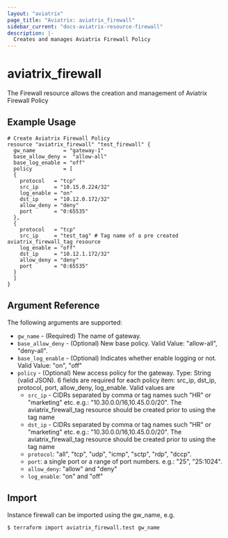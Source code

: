 ```yaml
---
layout: "aviatrix"
page_title: "Aviatrix: aviatrix_firewall"
sidebar_current: "docs-aviatrix-resource-firewall"
description: |-
  Creates and manages Aviatrix Firewall Policy
---
```


# aviatrix_firewall

The Firewall resource allows the creation and management of Aviatrix Firewall Policy

## Example Usage

```hcl
# Create Aviatrix Firewall Policy
resource "aviatrix_firewall" "test_firewall" {
  gw_name         = "gateway-1"
  base_allow_deny =  "allow-all"
  base_log_enable = "off"
  policy          = [
  {
    protocol   = "tcp"
    src_ip     = "10.15.0.224/32"
    log_enable = "on"
    dst_ip     = "10.12.0.172/32"
    allow_deny = "deny"
    port       = "0:65535"
  },
  {
    protocol   = "tcp"
    src_ip     = "test_tag" # Tag name of a pre created aviatrix_firewall_tag resource
    log_enable = "off"
    dst_ip     = "10.12.1.172/32"
    allow_deny = "deny"
    port       = "0:65535"
  }
  ]
}
```

## Argument Reference

The following arguments are supported:

* `gw_name` - (Required) The name of gateway.
* `base_allow_deny` - (Optional) New base policy. Valid Value: "allow-all", "deny-all".
* `base_log_enable` - (Optional) Indicates whether enable logging or not. Valid Value: "on", "off"
* `policy` - (Optional) New access policy for the gateway. Type: String (valid JSON). 6 fields are required for each policy item: src_ip, dst_ip, protocol, port, allow_deny, log_enable. Valid values are 
  * `src_ip` - CIDRs separated by comma or tag names such "HR" or "marketing" etc.  e.g.: "10.30.0.0/16,10.45.0.0/20". The aviatrix_firewall_tag resource should be created prior to using the tag name
  * `dst_ip` - CIDRs separated by comma or tag names such "HR" or "marketing" etc.  e.g.: "10.30.0.0/16,10.45.0.0/20". The aviatrix_firewall_tag resource should be created prior to using the tag name
  * `protocol`: "all", "tcp", "udp", "icmp", "sctp", "rdp", "dccp".
  * `port`: a single port or a range of port numbers. e.g.: "25", "25:1024".
  * `allow_deny`: "allow" and "deny"
  * `log_enable`: "on" and "off"

## Import

Instance firewall can be imported using the gw_name, e.g.

```
$ terraform import aviatrix_firewall.test gw_name
```